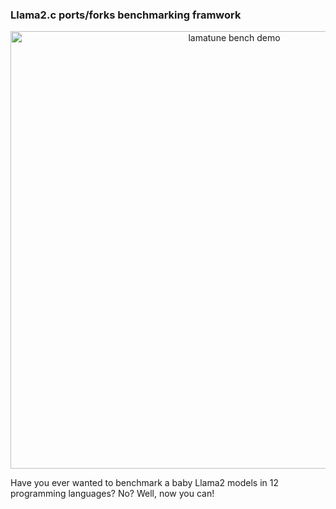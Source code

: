 ### Llama2.c ports/forks benchmarking framwork


<p align="center">
  <img src="assets/bench-demo.gif" width="700" alt="lamatune bench demo">
</p>

Have you ever wanted to benchmark a baby Llama2 models in 12 programming languages? No? Well, now you can!

